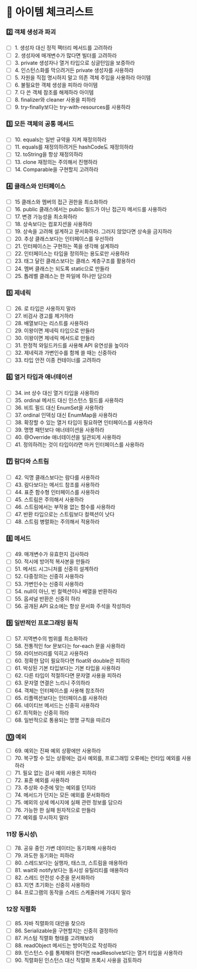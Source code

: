 # 🔎 아이템 체크리스트

### 2️⃣ 객체 생성과 파괴

* [ ] 1\. 생성자 대신 정적 팩터리 메서드를 고려하라
* [ ] 2\. 생성자에 매개변수가 많다면 빌더를 고려하라
* [ ] 3\. private 생성자나 열거 타입으로 싱글턴임을 보증하라
* [ ] 4\. 인스턴스화를 막으려거든 private 생성자를 사용하라
* [ ] 5\. 자원을 직접 명시하지 말고 의존 객체 주입을 사용하라 아이템
* [ ] 6\. 불필요한 객체 생성을 피하라 아이템
* [ ] 7\. 다 쓴 객체 참조를 해제하라 아이템
* [ ] 8\. finalizer와 cleaner 사용을 피하라
* [ ] 9\. try-finally보다는 try-with-resources를 사용하라

### 3️⃣ 모든 객체의 공통 메서드

* [ ] 10\. equals는 일반 규약을 지켜 재정의하라
* [ ] 11\. equals를 재정의하려거든 hashCode도 재정의하라
* [ ] 12\. toString을 항상 재정의하라
* [ ] 13\. clone 재정의는 주의해서 진행하라
* [ ] 14\. Comparable을 구현할지 고려하라

### 4️⃣ 클래스와 인터페이스&#x20;

* [ ] 15 클래스와 멤버의 접근 권한을 최소화하라
* [ ] 16\. public 클래스에서는 public 필드가 아닌 접근자 메서드를 사용하라
* [ ] 17\. 변경 가능성을 최소화하라
* [ ] 18\. 상속보다는 컴포지션을 사용하라
* [ ] 19\. 상속을 고려해 설계하고 문서화하라. 그러지 않았다면 상속을 금지하라
* [ ] 20\. 추상 클래스보다는 인터페이스를 우선하라
* [ ] 21\. 인터페이스는 구현하는 쪽을 생각해 설계하라
* [ ] 22\. 인터페이스는 타입을 정의하는 용도로만 사용하라
* [ ] 23\. 태그 달린 클래스보다는 클래스 계층구조를 활용하라
* [ ] 24\. 멤버 클래스는 되도록 static으로 만들라
* [ ] 25\. 톱레벨 클래스는 한 파일에 하나만 담으라

### 5️⃣ 제네릭

* [ ] 26\. 로 타입은 사용하지 말라
* [ ] 27\. 비검사 경고를 제거하라
* [ ] 28\. 배열보다는 리스트를 사용하라
* [ ] 29\. 이왕이면 제네릭 타입으로 만들라
* [ ] 30\. 이왕이면 제네릭 메서드로 만들라
* [ ] 31\. 한정적 와일드카드를 사용해 API 유연성을 높이라
* [ ] 32\. 제네릭과 가변인수를 함께 쓸 때는 신중하라
* [ ] 33\. 타입 안전 이종 컨테이너를 고려하라

### 6️⃣ 열거 타입과 애너테이션

* [ ] 34\. int 상수 대신 열거 타입을 사용하라
* [ ] 35\. ordinal 메서드 대신 인스턴스 필드를 사용하라
* [ ] 36\. 비트 필드 대신 EnumSet을 사용하라
* [ ] 37\. ordinal 인덱싱 대신 EnumMap을 사용하라
* [ ] 38\. 확장할 수 있는 열거 타입이 필요하면 인터페이스를 사용하라
* [ ] 39\. 명명 패턴보다 애너테이션을 사용하라
* [ ] 40\. @Override 애너테이션을 일관되게 사용하라
* [ ] 41\. 정의하려는 것이 타입이라면 마커 인터페이스를 사용하라

### 7️⃣ 람다와 스트림

* [ ] 42\. 익명 클래스보다는 람다를 사용하라
* [ ] 43\. 람다보다는 메서드 참조를 사용하라
* [ ] 44\. 표준 함수형 인터페이스를 사용하라
* [ ] 45\. 스트림은 주의해서 사용하라
* [ ] 46\. 스트림에서는 부작용 없는 함수를 사용하라
* [ ] 47\. 반환 타입으로는 스트림보다 컬렉션이 낫다
* [ ] 48\. 스트림 병렬화는 주의해서 적용하라

### 8️⃣ 메서드

* [ ] 49\. 매개변수가 유효한지 검사하라
* [ ] 50\. 적시에 방어적 복사본을 만들라
* [ ] 51\. 메서드 시그니처를 신중히 설계하라
* [ ] 52\. 다중정의는 신중히 사용하라
* [ ] 53\. 가변인수는 신중히 사용하라
* [ ] 54\. null이 아닌, 빈 컬렉션이나 배열을 반환하라
* [ ] 55\. 옵셔널 반환은 신중히 하라
* [ ] 56\. 공개된 API 요소에는 항상 문서화 주석을 작성하라

### 9️⃣ 일반적인 프로그래밍 원칙

* [ ] 57\. 지역변수의 범위를 최소화하라
* [ ] 58\. 전통적인 for 문보다는 for-each 문을 사용하라
* [ ] 59\. 라이브러리를 익히고 사용하라
* [ ] 60\. 정확한 답이 필요하다면 float와 double은 피하라
* [ ] 61\. 박싱된 기본 타입보다는 기본 타입을 사용하라
* [ ] 62\. 다른 타입이 적절하다면 문자열 사용을 피하라
* [ ] 63\. 문자열 연결은 느리니 주의하라
* [ ] 64\. 객체는 인터페이스를 사용해 참조하라
* [ ] 65\. 리플렉션보다는 인터페이스를 사용하라
* [ ] 66\. 네이티브 메서드는 신중히 사용하라
* [ ] 67\. 최적화는 신중히 하라
* [ ] 68\. 일반적으로 통용되는 명명 규칙을 따르라

### 🔟 예외

* [ ] 69\. 예외는 진짜 예외 상황에만 사용하라
* [ ] 70\. 복구할 수 있는 상황에는 검사 예외를, 프로그래밍 오류에는 런타임 예외를 사용하라
* [ ] 71\. 필요 없는 검사 예외 사용은 피하라
* [ ] 72\. 표준 예외를 사용하라
* [ ] 73\. 추상화 수준에 맞는 예외를 던지라
* [ ] 74\. 메서드가 던지는 모든 예외를 문서화하라
* [ ] 75\. 예외의 상세 메시지에 실패 관련 정보를 담으라
* [ ] 76\. 가능한 한 실패 원자적으로 만들라
* [ ] 77\. 예외를 무시하지 말라

### 11장 동시성\\

* [ ] 78\. 공유 중인 가변 데이터는 동기화해 사용하라
* [ ] 79\. 과도한 동기화는 피하라
* [ ] 80\. 스레드보다는 실행자, 태스크, 스트림을 애용하라
* [ ] 81\. wait와 notify보다는 동시성 유틸리티를 애용하라
* [ ] 82\. 스레드 안전성 수준을 문서화하라
* [ ] 83\. 지연 초기화는 신중히 사용하라
* [ ] 84\. 프로그램의 동작을 스레드 스케줄러에 기대지 말라

### 12장 직렬화

* [ ] 85\. 자바 직렬화의 대안을 찾으라
* [ ] 86\. Serializable을 구현할지는 신중히 결정하라
* [ ] 87\. 커스텀 직렬화 형태를 고려해보라
* [ ] 88\. readObject 메서드는 방어적으로 작성하라
* [ ] 89\. 인스턴스 수를 통제해야 한다면 readResolve보다는 열거 타입을 사용하라
* [ ] 90\. 직렬화된 인스턴스 대신 직렬화 프록시 사용을 검토하라

